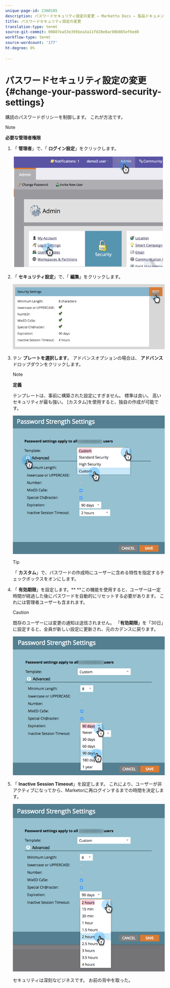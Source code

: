 ```yaml
---
unique-page-id: 2360185
description: パスワードセキュリティ設定の変更 — Marketto Docs — 製品ドキュメント
title: パスワードセキュリティ設定の変更
translation-type: tm+mt
source-git-commit: 00887ea53e395bea3a11fd28e0ac98b085ef6ed8
workflow-type: tm+mt
source-wordcount: '177'
ht-degree: 0%

---
```



# パスワードセキュリティ設定の変更 {#change-your-password-security-settings}

購読のパスワードポリシーを制御します。 これが方法です。

>[!NOTE]
>
>**必要な管理者権限**

1. 「 **管理者**」で、「 **ログイン設定**」をクリックします。

   ![](assets/image2014-9-16-12-3a41-3a40.png)

1. 「 **セキュリティ設定**」で、「 **編集**」をクリックします。

   ![](assets/passwordsettings-hand.png)

1. テン **プレートを選択します**。 アドバンスオプションの場合は、 **アドバンス** ドロップダウンをクリックします。

   >[!NOTE]
   >
   >**定義**
   >
   >
   >テンプレートは、事前に構築された設定にすぎません。 標準は良い。 高いセキュリティが最も強い。 [カスタム]を使用すると、独自の作成が可能です。

   ![](assets/passwordstrength.png)

   >[!TIP]
   >
   >「 **カスタム**」で、パスワードの作成時にユーザーに含める特性を指定するチェックボックスをオンにします。

1. 「 **有効期限**」を設定します。** **この機能を使用すると、ユーザーは一定時間が経過した後にパスワードを自動的にリセットする必要があります。 これには管理者ユーザーも含まれます。

   >[!CAUTION]
   >
   >既存のユーザーには変更の通知は送信されません。 「**有効期限**」を「30日」に設定すると、全員が新しい設定に更新され、元のカデンスに戻ります。

   ![](assets/expiration.png)

1. 「 **Inactive Session Timeout**」を設定します。 これにより、ユーザーが非アクティブになってから、Marketorに再ログインするまでの時間を決定します。

   ![](assets/inactivesession.png)

   セキュリティは深刻なビジネスです。 お前の背中を取った。

